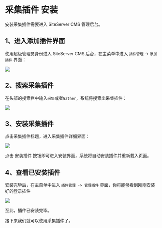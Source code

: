 # 采集插件 安装

安装采集插件需要进入 SiteServer CMS 管理后台。

## 1、进入添加插件界面

使用超级管理员身份进入 SiteServer CMS 后台，在主菜单中进入 `插件管理` -> `添加插件` 界面：

![](/docs/ss/gather/assets/update/02.png)

## 2、搜索采集插件

在头部的搜索栏中输入`采集`或者`Gather`，系统将搜索出采集插件：

![](/docs/ss/gather/assets/update/03.png)

## 3、安装采集插件

点击采集插件标题，进入采集插件详细界面：

![](/docs/ss/gather/assets/update/04.png)

点击 安装插件 按钮即可进入安装界面，系统将自动安装插件并重新载入页面。

## 4、查看已安装插件

安装完毕后，在主菜单中进入 `插件管理 -> 管理插件` 界面，你将能够看到刚刚安装好的登录插件

![](/docs/ss/gather/assets/update/05.png)


至此，插件已安装完毕。

接下来我们就可以使用采集插件了。
